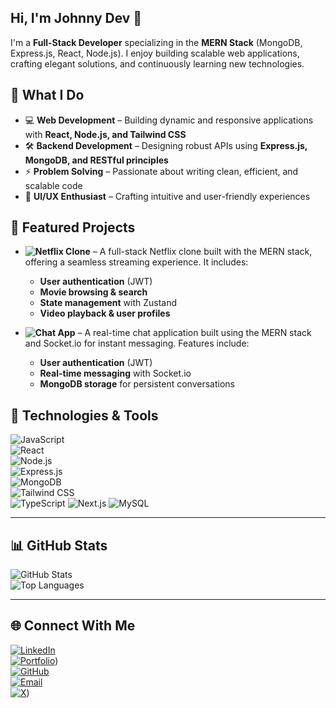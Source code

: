 ## Hi, I'm Johnny Dev 👋  
I'm a **Full-Stack Developer** specializing in the **MERN Stack** (MongoDB, Express.js, React, Node.js). I enjoy building scalable web applications, crafting elegant solutions, and continuously learning new technologies.

## 🚀 What I Do  
- 💻 **Web Development** – Building dynamic and responsive applications with **React, Node.js, and Tailwind CSS**  
- 🛠️ **Backend Development** – Designing robust APIs using **Express.js, MongoDB, and RESTful principles**  
- ⚡ **Problem Solving** – Passionate about writing clean, efficient, and scalable code  
- 🎨 **UI/UX Enthusiast** – Crafting intuitive and user-friendly experiences  

## 📌 Featured Projects  
- **![Netflix Clone](https://img.shields.io/badge/Netflix-Clone-blue)** – A full-stack Netflix clone built with the MERN stack, offering a seamless streaming experience. It includes:  
  - **User authentication** (JWT)  
  - **Movie browsing & search**  
  - **State management** with Zustand  
  - **Video playback & user profiles**  

- **![Chat App](https://img.shields.io/badge/Chat-App-blue)** – A real-time chat application built using the MERN stack and Socket.io for instant messaging. Features include:  
  - **User authentication** (JWT)  
  - **Real-time messaging** with Socket.io  
  - **MongoDB storage** for persistent conversations  

## 🚀 Technologies & Tools  
![JavaScript](https://img.shields.io/badge/JavaScript-F7DF1E?style=for-the-badge&logo=javascript&logoColor=black)  
![React](https://img.shields.io/badge/React-20232A?style=for-the-badge&logo=react&logoColor=61DAFB)  
![Node.js](https://img.shields.io/badge/Node.js-43853D?style=for-the-badge&logo=node.js&logoColor=white)  
![Express.js](https://img.shields.io/badge/Express.js-000000?style=for-the-badge&logo=express&logoColor=white)  
![MongoDB](https://img.shields.io/badge/MongoDB-47A248?style=for-the-badge&logo=mongodb&logoColor=white)  
![Tailwind CSS](https://img.shields.io/badge/TailwindCSS-38B2AC?style=for-the-badge&logo=tailwind-css&logoColor=white)  
![TypeScript](https://img.shields.io/badge/TypeScript-3178C6?style=for-the-badge&logo=typescript&logoColor=white)
![Next.js](https://img.shields.io/badge/Next.js-000000?style=for-the-badge&logo=next.js&logoColor=white)
![MySQL](https://img.shields.io/badge/MySQL-4479A1?style=for-the-badge&logo=mysql&logoColor=white)


---

## 📊 GitHub Stats  
![GitHub Stats](https://github-readme-stats.vercel.app/api?username=gnjohnny&show_icons=true&theme=radical)  
![Top Languages](https://github-readme-stats.vercel.app/api/top-langs/?username=gnjohnny&layout=compact&theme=radical)  

---

## 🌐 Connect With Me  
[![LinkedIn](https://img.shields.io/badge/LinkedIn-0077B5?style=for-the-badge&logo=linkedin&logoColor=white)](https://linkedin.com/in/johnny-dev)  
[![Portfolio](https://img.shields.io/badge/Portfolio-FF5722?style=for-the-badge&logo=firefox&logoColor=white)](https://johnny-e0va.onrender.com/))  
[![GitHub](https://img.shields.io/badge/GitHub-181717?style=for-the-badge&logo=github&logoColor=white)](https://github.com/gnjohnny)  
[![Email](https://img.shields.io/badge/Email-D14836?style=for-the-badge&logo=gmail&logoColor=white)](mailto:54johnmbugua@gmail.com)  
[![X](https://img.shields.io/badge/Connect%20with%20me-000000?style=for-the-badge&logo=x&logoColor=white)](https://x.com/DevJohnny50509))



